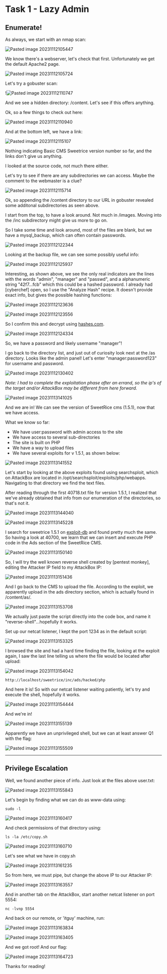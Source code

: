 # Task 1 - Lazy Admin

## Enumerate!

As always, we start with an nmap scan:

![Pasted image 20231112105447](https://github.com/ne1atonin/TryHackMe-WriteUps/assets/135453212/446ac53b-ff7e-4487-8efc-7eb8532ca502)

We know there's a webserver, let's check that first. Unfortunately we get the default Apache2 page.

![Pasted image 20231112105724](https://github.com/ne1atonin/TryHackMe-WriteUps/assets/135453212/d00f3310-e489-42b3-a22e-40fa08b153f2)


Let's try a gobuster scan:

!![Pasted image 20231112110747](https://github.com/ne1atonin/TryHackMe-WriteUps/assets/135453212/780673e4-e69f-4fbd-bda8-6ec4d6d19813)

And we see a hidden directory: /content. Let's see if this offers anything.

Ok, so a few things to check out here:

![Pasted image 20231112110940](https://github.com/ne1atonin/TryHackMe-WriteUps/assets/135453212/e00f9e87-9d7f-4c51-b7c2-3977246a8484)

And at the bottom left, we have a link:

![Pasted image 20231112115107](https://github.com/ne1atonin/TryHackMe-WriteUps/assets/135453212/5589aaf7-93dd-4c26-b028-904b58a08a5b)

Nothing indicating Basic CMS Sweetrice version number so far, and the links don't give us anything.

I looked at the source code, not much there either.


Let's try to see if there are any subdirectories we can access. Maybe the comment to the webmaster is a clue?

![Pasted image 20231112115714](https://github.com/ne1atonin/TryHackMe-WriteUps/assets/135453212/4a543a3d-4524-49d1-8933-afede04f1ce5)

Ok, so appending the /content directory to our URL in gobuster revealed some additonal subdirectories as seen above.


I start from the top, to have a look around. Not much in /images. Moving into the /inc subdirectory might give us more to go on. 

So I take some time and look around, most of the files are blank, but we have a mysql_backup, which can often contain passwords. 

![Pasted image 20231112122344](https://github.com/ne1atonin/TryHackMe-WriteUps/assets/135453212/0e56c443-63bc-4ea3-ba43-d434ef347dd3)


Looking at the backup file, we can see some possibly useful info:

![Pasted image 20231112125937](https://github.com/ne1atonin/TryHackMe-WriteUps/assets/135453212/c4dcd400-9367-434f-9add-af2c2ea07e27)

Interesting, as shown above, we see the only real indicators are the lines with the words "admin", "manager" and "passwd", and a alphanumeric string "42f7...fcb" which this could be a hashed password. I already had [cyberchef] open, so I use the "Analyze Hash" recipe. It doesn't provide exact info, but gives the possible hashing functions:

![Pasted image 20231112123636](https://github.com/ne1atonin/TryHackMe-WriteUps/assets/135453212/f7210bff-afe0-423d-8329-e950a59d6215)

![Pasted image 20231112123556](https://github.com/ne1atonin/TryHackMe-WriteUps/assets/135453212/25afec62-67ed-4525-9546-03c0d6dccf51)

So I confirm this and decrypt using [hashes.com](https://hashes.com/en/tools/hash_identifier).

![Pasted image 20231112124334](https://github.com/ne1atonin/TryHackMe-WriteUps/assets/135453212/bd752e17-c095-4ae0-92e5-f7d9c11847fe)

So, we have a password and likely username "manager"! 

I go back to the directory list, and just out of curiosity look next at the /as directory. Looks like the admin panel! Let's enter "manager:password123" for username and password.

![Pasted image 20231112130402](https://github.com/ne1atonin/TryHackMe-WriteUps/assets/135453212/3399caef-5f95-435f-a8f8-c8c4ca4ba301)


_Note: I had to complete the exploitation phase after an errand, so the ip's of the target and/or AttackBox may be different from here forward._

![Pasted image 20231113141025](https://github.com/ne1atonin/TryHackMe-WriteUps/assets/135453212/6906a8a5-11a8-4103-b606-3aa6973f4d3a)

And we are in! We can see the version of SweetRice cms (1.5.1), now that we have access.  

What we know so far:
- We have user:password with admin access to the site
- We have access to several sub-directories
- The site is built on PHP
- We have a way to upload files
- We have several exploits for v 1.5.1, as shown below:

![Pasted image 20231113141552](https://github.com/ne1atonin/TryHackMe-WriteUps/assets/135453212/2c905d8d-9689-4fc2-b0dd-61a633535329)


Let's start by looking at the above exploits found using searchsploit, which on AttackBox are located in /opt/searchsploit/exploits/php/webapps. Navigating to that directory we find the text files. 

After reading through the first 40718.txt file for version 1.5.1, I realized that we've already obtained that info from our enumeration of the directories, so that's not it.

![Pasted image 20231113144040](https://github.com/ne1atonin/TryHackMe-WriteUps/assets/135453212/b6fde1ae-9be2-4023-9e76-35f773cf5659)

![Pasted image 20231113145228](https://github.com/ne1atonin/TryHackMe-WriteUps/assets/135453212/75e27ba9-d6ac-483c-8c9e-2d4e59d25315)


I search for sweetrice 1.5.1 on [exploit-db](https://www.exploit-db.com/exploits/40700) and found pretty much the same. So having a look at 40700, we learn that we can insert and execute PHP code in the Ads section of the SweetRice CMS.


![Pasted image 20231113150140](https://github.com/ne1atonin/TryHackMe-WriteUps/assets/135453212/c4c73ff0-575c-41be-a3c1-35e986d4a3d8)


So, I will try the well known reverse shell created by [pentest monkey], editing the Attacker IP field to my AttackBox IP:

![Pasted image 20231113151436](https://github.com/ne1atonin/TryHackMe-WriteUps/assets/135453212/a126be24-fff6-4667-a2b0-d3022a3e0e2f)


And I go back to the CMS to upload the file. According to the exploit, we apparently upload in the ads directory section, which is actually found in /content/as/.

![Pasted image 20231113153708](https://github.com/ne1atonin/TryHackMe-WriteUps/assets/135453212/8a9be223-5061-45e0-a465-9a5730d47793)


We actually just paste the script directly into the code box, and name it "reverse-shell"...hopefully it works.

Set up our netcat listener, I kept the port 1234 as in the default script:

![Pasted image 20231113153325](https://github.com/ne1atonin/TryHackMe-WriteUps/assets/135453212/8bde6c3a-9bc7-4d9f-8bfa-6bf00e33ee07)


I browsed the site and had a hard time finding the file, looking at the exploit again, I saw the last line telling us where the file would be located after upload: 

![Pasted image 20231113154042](https://github.com/ne1atonin/TryHackMe-WriteUps/assets/135453212/30275153-c99d-479e-9889-feae6d1d8a3d)

`http://localhost/sweetrice/inc/ads/hacked/php`

And here it is! So with our netcat listener waiting patiently, let's try and execute the shell, hopefully it works.

![Pasted image 20231113154444](https://github.com/ne1atonin/TryHackMe-WriteUps/assets/135453212/e4294f50-b8f7-49f5-9e2a-272da5d7f541)

And we're in! 

![Pasted image 20231113155139](https://github.com/ne1atonin/TryHackMe-WriteUps/assets/135453212/c6ed0edf-30be-4fc4-9278-9d7a89c94ac7)


Apparently we have an unprivileged shell, but we can at least answer Q1 with the flag:

![Pasted image 20231113155509](https://github.com/ne1atonin/TryHackMe-WriteUps/assets/135453212/1f6a7479-c352-4ff2-b066-87ee826b5737)

* * * 

## Privilege Escalation

Well, we found another piece of info. Just look at the files above user.txt:

![Pasted image 20231113155843](https://github.com/ne1atonin/TryHackMe-WriteUps/assets/135453212/b80d2b38-8058-4dc2-adff-eb8bdb462736)


Let's begin by finding what we can do as www-data using:

`sudo -l`

![Pasted image 20231113160417](https://github.com/ne1atonin/TryHackMe-WriteUps/assets/135453212/46cb4762-a52a-40e0-a7fb-1bad9869c13a)


And check permissions of that directory using:

`ls -la /etc/copy.sh`

![Pasted image 20231113160710](https://github.com/ne1atonin/TryHackMe-WriteUps/assets/135453212/8e83d054-13fe-42c2-b2e5-7581259a7824)


Let's see what we have in copy.sh

![Pasted image 20231113161235](https://github.com/ne1atonin/TryHackMe-WriteUps/assets/135453212/cc17834d-8f7f-49ce-ad68-6379fb496586)


So from here, we must pipe, but change the above IP to our Attacker IP:

![Pasted image 20231113163557](https://github.com/ne1atonin/TryHackMe-WriteUps/assets/135453212/fcd77fff-edc2-4a32-a60f-e1920750d3d6)


And in another tab on the AttackBox, start another netcat listener on port 5554:

`nc -lvnp 5554`

And back on our remote, or 'itguy' machine, run:

![Pasted image 20231113163834](https://github.com/ne1atonin/TryHackMe-WriteUps/assets/135453212/9c5e8f1e-858c-4b87-a330-7ca0f092edde)

![Pasted image 20231113163405](https://github.com/ne1atonin/TryHackMe-WriteUps/assets/135453212/6ff4f6d2-1fa3-4f51-a479-aa648f991455)

And we got root! And our flag:

![Pasted image 20231113164723](https://github.com/ne1atonin/TryHackMe-WriteUps/assets/135453212/38c49e4c-89eb-4314-82bf-9ae3f0908a97)

Thanks for reading!

